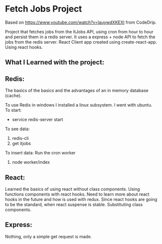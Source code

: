 # Fetch Jobs Project

Based on https://www.youtube.com/watch?v=lauywdXKEXI from CodeDrip.

Project that fetches jobs from the ItJobs API, using cron from hour to hour and persist them in a redis server. It uses a express + node API to fetch the jobs from the redis server.
React Client app created using create-react-app.
Using react hooks.

## What I Learned with the project:

## Redis:

The basics of the basics and the advantages of an in memory database (cache).

To use Redis in windows I installed a linux subsystem. I went with ubuntu.
To start:

- service redis-server start

To see data:

1. redis-cli
2. get itjobs

To insert data:
Run the cron worker

1. node worker/index

## React:

Learned the basics of using react without class components. Using functions components with react hooks.
Need to learn more about react hooks in the future and how is used with redux. Since react hooks are going to be the standard, when react suspense is stable. Substituting class components.

## Express:

Nothing, only a simple get request is made.
